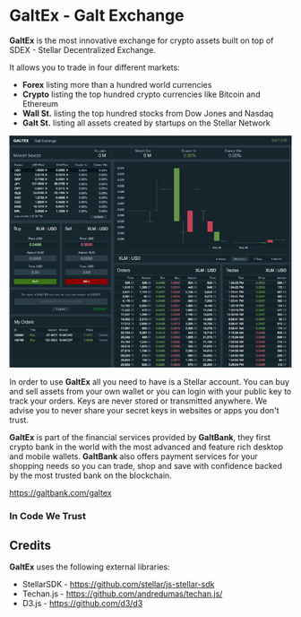 # GaltEx - Galt Exchange

**GaltEx** is the most innovative exchange for crypto assets built on top of SDEX - Stellar Decentralized Exchange. 

It allows you to trade in four different markets: 

- **Forex** listing more than a hundred world currencies
- **Crypto** listing the top hundred crypto currencies like Bitcoin and Ethereum
- **Wall St.** listing the top hundred stocks from Dow Jones and Nasdaq
- **Galt St.** listing all assets created by startups on the Stellar Network

![screenshot](./media/galtex.jpg)

In order to use **GaltEx** all you need to have is a Stellar account. You can buy and sell assets from your own wallet or you can login with your public key to track your orders. Keys are never stored or transmitted anywhere. We advise you to never share your secret keys in websites or apps you don't trust.

**GaltEx** is part of the financial services provided by **GaltBank**, they first crypto bank in the world with the most advanced and feature rich desktop and mobile wallets. **GaltBank** also offers payment services for your shopping needs so you can trade, shop and save with confidence backed by the most trusted bank on the blockchain.

https://galtbank.com/galtex

### In Code We Trust

## Credits

**GaltEx** uses the following external libraries:

- StellarSDK - https://github.com/stellar/js-stellar-sdk
- Techan.js - https://github.com/andredumas/techan.js/
- D3.js - https://github.com/d3/d3